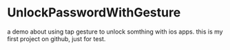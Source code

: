 # UnlockPasswordWithGesture
a demo about using tap gesture to unlock somthing with ios apps.
this is my first project on github, just for test.
